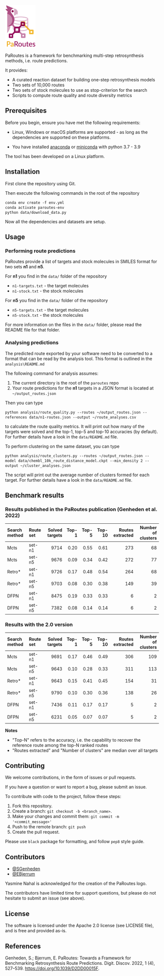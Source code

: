 <img src="assets/logo.png" width="100">

PaRoutes is a framework for benchmarking multi-step retrosynthesis methods,
i.e. route predictions. 

It provides:

* A curated reaction dataset for building one-step retrosynthesis models
* Two sets of 10,000 routes
* Two sets of stock molecules to use as stop-criterion for the search
* Scripts to compute route quality and route diversity metrics

## Prerequisites

Before you begin, ensure you have met the following requirements:

* Linux, Windows or macOS platforms are supported - as long as the dependencies are supported on these platforms.

* You have installed [anaconda](https://www.anaconda.com/) or [miniconda](https://docs.conda.io/en/latest/miniconda.html) with python 3.7 - 3.9

The tool has been developed on a Linux platform.

## Installation

First clone the repository using Git.

Then execute the following commands in the root of the repository 

    conda env create -f env.yml
    conda activate paroutes-env
    python data/download_data.py

Now all the dependencies and datasets are setup.


## Usage

### Performing route predictions

PaRoutes provide a list of targets and stock molecules in SMILES format
for two sets **n1** and **n5**.

For **n1** you find in the `data/` folder of the repository
* `n1-targets.txt` - the target molecules
* `n1-stock.txt` - the stock molecules

For **n5** you find in the `data/` folder of the repository
* `n5-targets.txt` - the target molecules
* `n5-stock.txt` - the stock molecules

For more information on the files in the `data/` folder, please read the README file for that folder.

### Analysing predictions

The predicted route exported by your software need to be converted to a format
that can be read by the analysis tool. This format is outlined in the `analysis\README.md`

The following command for analysis assumes:

1. The current directory is the root of the `paroutes` repo
2. Your route predictions for the **n1** targets in a JSON format is located at `~/output_routes.json`

Then you can type

    python analysis/route_quality.py --routes ~/output_routes.json --references data/n1-routes.json --output ~/route_analyses.csv


to calculate the route quality metrics. It will print out how many of the targets were solved and the top-1, top-5 and top-10 accuracies (by default). For further details have a look in the `data/README.md` file.

To perform clustering on the same dataset, you can type

    python analysis/route_clusters.py --routes ~/output_routes.json --model data/chembl_10k_route_distance_model.ckpt --min_density 2 --output ~/cluster_analyses.json

The script will print out the average number of clusters formed for each target. For further details have a look in the `data/README.md` file. 

## Benchmark results

### Results published in the PaRoutes publication (Genheden et al. 2022)

| Search method   | Route set   |   Solved targets |   Top-1 |   Top-5 |   Top-10 |   Routes extracted |   Number of clusters |
|:----------------|:------------|-----------------:|--------:|--------:|---------:|-------------------:|---------------------:|
| Mcts            | set-n1      |             9714 |  0.20   |  0.55   |   0.61   |                273 |                   68 |
| Mcts            | set-n5      |             9676 |  0.09   |  0.34   |   0.42   |                272 |                   77 |
| Retro*          | set-n1      |             9726 |  0.17   |  0.48   |   0.54   |                264 |                   68 |
| Retro*          | set-n5      |             9703 |  0.08   |  0.30   |   0.38   |                149 |                   39 |
| DFPN            | set-n1      |             8475 |  0.19   |  0.33   |   0.33   |                  6 |                    2 |
| DFPN            | set-n5      |             7382 |  0.08   |  0.14   |   0.14   |                  6 |                    2 |

### Results with the 2.0 version

| Search method   | Route set   |   Solved targets |   Top-1 |   Top-5 |   Top-10 |   Routes extracted |   Number of clusters |
|:----------------|:------------|-----------------:|--------:|--------:|---------:|-------------------:|---------------------:|
| Mcts            | set-n1      |             9691 |  0.17   |  0.46   |   0.49   |                306 |                  109 |
| Mcts            | set-n5      |             9643 |  0.10   |  0.28   |   0.33   |                311 |                  113 |
| Retro*          | set-n1      |             9643 |  0.15   |  0.41   |   0.45   |                154 |                   31 |
| Retro*          | set-n5      |             9790 |  0.10   |  0.30   |   0.36   |                138 |                   26 |
| DFPN            | set-n1      |             7436 |  0.11   |  0.17   |   0.17   |                  5 |                    2 |
| DFPN            | set-n5      |             6231 |  0.05   |  0.07   |   0.07   |                  5 |                    2 |

**Notes**
- "Top-N" refers to the accuracy, i.e. the capability to recover the reference route among the top-N ranked routes
- "Routes extracted" and "Number of clusters" are median over all targets

## Contributing

We welcome contributions, in the form of issues or pull requests.

If you have a question or want to report a bug, please submit an issue.


To contribute with code to the project, follow these steps:

1. Fork this repository.
2. Create a branch: `git checkout -b <branch_name>`.
3. Make your changes and commit them: `git commit -m '<commit_message>'`
4. Push to the remote branch: `git push`
5. Create the pull request.

Please use ``black`` package for formatting, and follow ``pep8`` style guide.

## Contributors

* [@SGenheden](https://www.github.com/SGenheden)
* [@EBjerrum](https://www.github.com/EBjerrum)

Yasmine Nahal is acknowledged for the creation of the PaRoutes logo.

The contributors have limited time for support questions, but please do not hesitate to submit an issue (see above).

## License

The software is licensed under the Apache 2.0 license (see LICENSE file), and is free and provided as-is.

## References

Genheden, S.; Bjerrum, E. PaRoutes: Towards a Framework for Benchmarking Retrosynthesis Route Predictions. Digit. Discov. 2022, 1 (4), 527–539. https://doi.org/10.1039/D2DD00015F.
